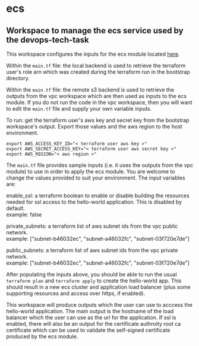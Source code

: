 # ecs

## Workspace to manage the ecs service used by the devops-tech-task

This workspace configures the inputs for the ecs module located [here](/task/modules/ecs).

Within the `main.tf` file: the local backend is used to retrieve the terraform user's role arn which was created during the terraform run in the bootstrap directory.

Within the `main.tf` file: the remote s3 backend is used to retrieve the outputs from the vpc workspace which are then used as inputs to the ecs module. If you do not run the code in the vpc workspace, then you will want to edit the `main.tf` file and supply your own variable inputs.

To run: get the terraform user's aws key and secret key from the bootstrap workspace's output. Export those values and the aws region to the host environment.
```
export AWS_ACCESS_KEY_ID="< terraform user aws key >"
export AWS_SECRET_ACCESS_KEY="< terraform user aws secret key >"
export AWS_REGION="< aws region >"
```
The `main.tf` file provides sample inputs (i.e. it uses the outputs from the vpc module) to use in order to apply the ecs module. You are welcome to change the values provided to suit your environment. The input variables are:

enable_ssl: a terraform boolean to enable or disable building the resources needed for ssl access to the hello-world application. This is disabled by default.  
example: false

private_subnets: a terraform list of aws subnet ids from the vpc public network.  
example: ["subnet-b46032ec", "subnet-a46032fc", "subnet-03f720e7de"]

public_subnets: a terraform list of aws subnet ids from the vpc private network.  
example: ["subnet-b46032ec", "subnet-a46032fc", "subnet-03f720e7de"]

After populating the inputs above, you should be able to run the usual `terraform plan` and `terraform apply` to create the hello-world app. This should result in a new ecs cluster and application load balancer (plus some supporting resources and access over https, if enabled).

This workspace will produce outputs which the user can use to acccess the hello-world application. The main output is the hostname of the load balancer which the user can use as the url for the application. If ssl is enabled, there will also be an output for the certificate authroity root ca certificate which can be used to validate the self-signed certificate produced by the ecs module.
